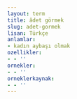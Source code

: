 ```yaml
---
layout: term
title: âdet görmek
slug: adet-gormek
lisan: Türkçe
anlamlar:
- kadın aybaşı olmak
ozellikler:
- - ''
ornekler:
- - ''
orneklerkaynak:
- - ''
---
```

